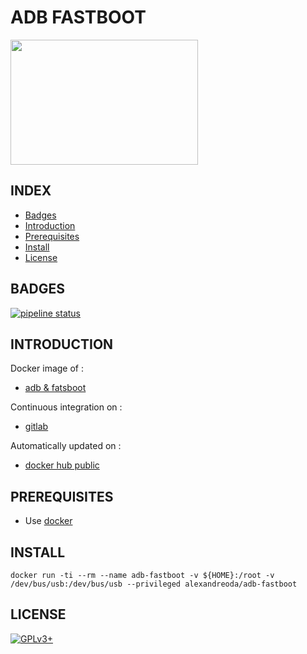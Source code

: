 # ADB FASTBOOT

<img src="https://huawei-gadgetsacademy.netdna-ssl.com/wp-content/uploads/2017/03/ADB-and-Fastboot-drivers1.png" width="300" height="200"/>


## INDEX

- [Badges](#BADGES)
- [Introduction](#INTRODUCTION)
- [Prerequisites](#PREREQUISITESITES)
- [Install](#INSTALL)
- [License](#LICENSE)


## BADGES

[![pipeline status](https://gitlab.com/oda-alexandre/adb-fastboot/badges/master/pipeline.svg)](https://gitlab.com/oda-alexandre/adb-fastboot/commits/master)


## INTRODUCTION

Docker image of :

- [adb & fatsboot](https://www.phonandroid.com/adb-fastboot-android-a-quoi-ca-sert-comment-telecharger.html)

Continuous integration on :

- [gitlab](https://gitlab.com/oda-alexandre/adb-fastboot/pipelines)

Automatically updated on :

- [docker hub public](https://hub.docker.com/r/alexandreoda/adb-fastboot/)


## PREREQUISITES

- Use [docker](https://www.docker.com)


## INSTALL

```
docker run -ti --rm --name adb-fastboot -v ${HOME}:/root -v /dev/bus/usb:/dev/bus/usb --privileged alexandreoda/adb-fastboot
```


## LICENSE

[![GPLv3+](http://gplv3.fsf.org/gplv3-127x51.png)](https://gitlab.com/oda-alexandre/adb-fastboot/blob/master/LICENSE)
